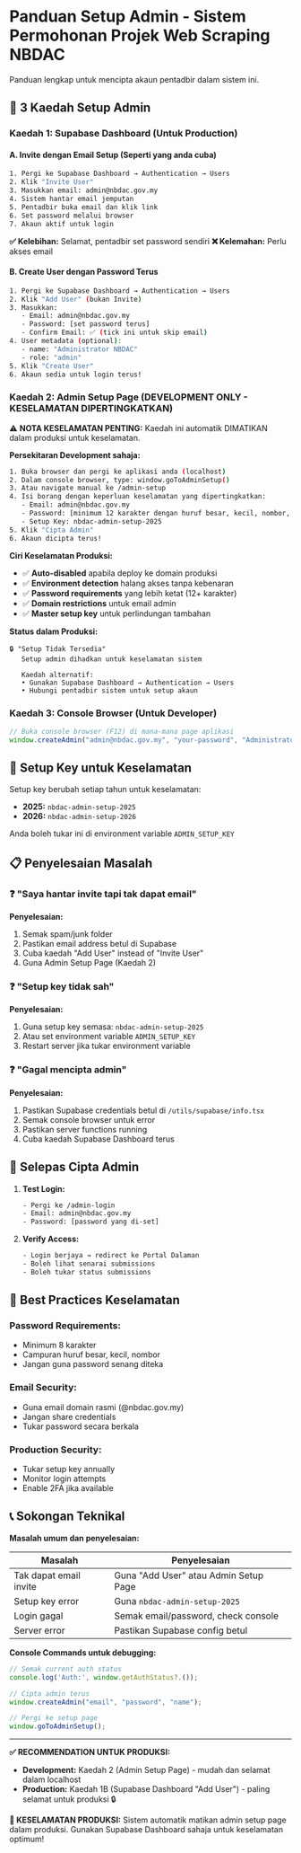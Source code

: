 # Panduan Setup Admin - Sistem Permohonan Projek Web Scraping NBDAC

Panduan lengkap untuk mencipta akaun pentadbir dalam sistem ini.

## 🎯 3 Kaedah Setup Admin

### **Kaedah 1: Supabase Dashboard (Untuk Production)**

#### A. Invite dengan Email Setup (Seperti yang anda cuba)
```bash
1. Pergi ke Supabase Dashboard → Authentication → Users
2. Klik "Invite User"
3. Masukkan email: admin@nbdac.gov.my
4. Sistem hantar email jemputan
5. Pentadbir buka email dan klik link
6. Set password melalui browser
7. Akaun aktif untuk login
```

**✅ Kelebihan:** Selamat, pentadbir set password sendiri
**❌ Kelemahan:** Perlu akses email

#### B. Create User dengan Password Terus
```bash
1. Pergi ke Supabase Dashboard → Authentication → Users
2. Klik "Add User" (bukan Invite)
3. Masukkan:
   - Email: admin@nbdac.gov.my
   - Password: [set password terus]
   - Confirm Email: ✅ (tick ini untuk skip email)
4. User metadata (optional):
   - name: "Administrator NBDAC"
   - role: "admin"
5. Klik "Create User"
6. Akaun sedia untuk login terus!
```

### **Kaedah 2: Admin Setup Page (DEVELOPMENT ONLY - KESELAMATAN DIPERTINGKATKAN)**

⚠️ **NOTA KESELAMATAN PENTING:** Kaedah ini automatik DIMATIKAN dalam produksi untuk keselamatan.

**Persekitaran Development sahaja:**
```bash
1. Buka browser dan pergi ke aplikasi anda (localhost)
2. Dalam console browser, type: window.goToAdminSetup()
3. Atau navigate manual ke /admin-setup
4. Isi borang dengan keperluan keselamatan yang dipertingkatkan:
   - Email: admin@nbdac.gov.my
   - Password: [minimum 12 karakter dengan huruf besar, kecil, nombor, simbol]
   - Setup Key: nbdac-admin-setup-2025
5. Klik "Cipta Admin"
6. Akaun dicipta terus!
```

**Ciri Keselamatan Produksi:**
- ✅ **Auto-disabled** apabila deploy ke domain produksi
- ✅ **Environment detection** halang akses tanpa kebenaran
- ✅ **Password requirements** yang lebih ketat (12+ karakter)
- ✅ **Domain restrictions** untuk email admin
- ✅ **Master setup key** untuk perlindungan tambahan

**Status dalam Produksi:**
```
🔒 "Setup Tidak Tersedia"
   Setup admin dihadkan untuk keselamatan sistem
   
   Kaedah alternatif:
   • Gunakan Supabase Dashboard → Authentication → Users
   • Hubungi pentadbir sistem untuk setup akaun
```

### **Kaedah 3: Console Browser (Untuk Developer)**

```javascript
// Buka console browser (F12) di mana-mana page aplikasi
window.createAdmin("admin@nbdac.gov.my", "your-password", "Administrator");
```

## 🔧 Setup Key untuk Keselamatan

Setup key berubah setiap tahun untuk keselamatan:
- **2025:** `nbdac-admin-setup-2025`
- **2026:** `nbdac-admin-setup-2026`

Anda boleh tukar ini di environment variable `ADMIN_SETUP_KEY`

## 📋 Penyelesaian Masalah

### **❓ "Saya hantar invite tapi tak dapat email"**

**Penyelesaian:**
1. Semak spam/junk folder
2. Pastikan email address betul di Supabase
3. Cuba kaedah "Add User" instead of "Invite User"
4. Guna Admin Setup Page (Kaedah 2)

### **❓ "Setup key tidak sah"**

**Penyelesaian:**
1. Guna setup key semasa: `nbdac-admin-setup-2025`
2. Atau set environment variable `ADMIN_SETUP_KEY`
3. Restart server jika tukar environment variable

### **❓ "Gagal mencipta admin"**

**Penyelesaian:**
1. Pastikan Supabase credentials betul di `/utils/supabase/info.tsx`
2. Semak console browser untuk error
3. Pastikan server functions running
4. Cuba kaedah Supabase Dashboard terus

## 🎉 Selepas Cipta Admin

1. **Test Login:**
   ```bash
   - Pergi ke /admin-login
   - Email: admin@nbdac.gov.my  
   - Password: [password yang di-set]
   ```

2. **Verify Access:**
   ```bash
   - Login berjaya → redirect ke Portal Dalaman
   - Boleh lihat senarai submissions
   - Boleh tukar status submissions
   ```

## 🔐 Best Practices Keselamatan

### **Password Requirements:**
- Minimum 8 karakter
- Campuran huruf besar, kecil, nombor
- Jangan guna password senang diteka

### **Email Security:**
- Guna email domain rasmi (@nbdac.gov.my)
- Jangan share credentials
- Tukar password secara berkala

### **Production Security:**
- Tukar setup key annually
- Monitor login attempts
- Enable 2FA jika available

## 📞 Sokongan Teknikal

**Masalah umum dan penyelesaian:**

| Masalah | Penyelesaian |
|---------|-------------|
| Tak dapat email invite | Guna "Add User" atau Admin Setup Page |
| Setup key error | Guna `nbdac-admin-setup-2025` |
| Login gagal | Semak email/password, check console |
| Server error | Pastikan Supabase config betul |

**Console Commands untuk debugging:**
```javascript
// Semak current auth status
console.log('Auth:', window.getAuthStatus?.());

// Cipta admin terus
window.createAdmin("email", "password", "name");

// Pergi ke setup page  
window.goToAdminSetup();
```

---

**✅ RECOMMENDATION UNTUK PRODUKSI:**
- **Development:** Kaedah 2 (Admin Setup Page) - mudah dan selamat dalam localhost
- **Production:** Kaedah 1B (Supabase Dashboard "Add User") - paling selamat untuk produksi 🔒

**🔐 KESELAMATAN PRODUKSI:**
Sistem automatik matikan admin setup page dalam produksi. Gunakan Supabase Dashboard sahaja untuk keselamatan optimum!